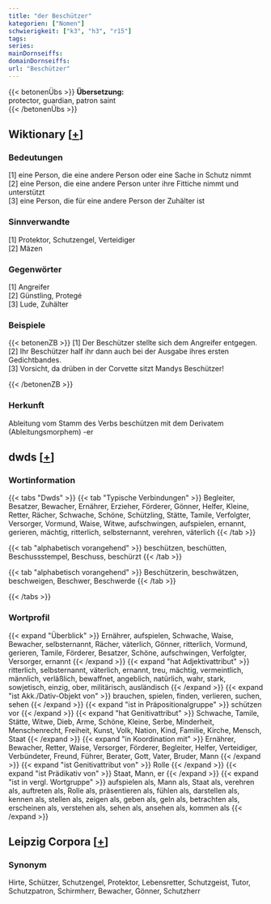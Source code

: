 ```yaml
---
title: "der Beschützer"
kategorien: ["Nomen"]
schwierigkeit: ["k3", "h3", "r15"]
tags:
series:
mainDornseiffs:
domainDornseiffs:
url: "Beschützer"
---
```


{{< betonenÜbs >}}
**Übersetzung:**  
protector, guardian, patron saint  
{{< /betonenÜbs >}}

## Wiktionary [[+](https://de.wiktionary.org/wiki/Beschützer)]

### Bedeutungen
[1] eine Person, die eine andere Person oder eine Sache in Schutz nimmt  
[2] eine Person, die eine andere Person unter ihre Fittiche nimmt und unterstützt  
[3] eine Person, die für eine andere Person der Zuhälter ist  

### Sinnverwandte
[1] Protektor, Schutzengel, Verteidiger  
[2] Mäzen  

### Gegenwörter
[1] Angreifer  
[2] Günstling, Protegé  
[3] Lude, Zuhälter  

### Beispiele
{{< betonenZB >}}
[1] Der Beschützer stellte sich dem Angreifer entgegen.  
[2] Ihr Beschützer half ihr dann auch bei der Ausgabe ihres ersten Gedichtbandes.  
[3] Vorsicht, da drüben in der Corvette sitzt Mandys Beschützer!  

{{< /betonenZB >}}
### Herkunft
Ableitung vom Stamm des Verbs beschützen mit dem Derivatem (Ableitungsmorphem) -er  



## dwds [[+](https://www.dwds.de/wb/Beschützer)]

### Wortinformation
{{< tabs "Dwds" >}}
{{< tab "Typische Verbindungen" >}}
Begleiter, Besatzer, Bewacher, Ernährer, Erzieher, Förderer, Gönner, Helfer, Kleine, Retter, Rächer, Schwache, Schöne, Schützling, Stätte, Tamile, Verfolgter, Versorger, Vormund, Waise, Witwe, aufschwingen, aufspielen, ernannt, gerieren, mächtig, ritterlich, selbsternannt, verehren, väterlich
{{< /tab >}}

{{< tab "alphabetisch vorangehend" >}}
beschützen, beschütten, Beschussstempel, Beschuss, beschürzt
{{< /tab >}}

{{< tab "alphabetisch vorangehend" >}}
Beschützerin, beschwätzen, beschweigen, Beschwer, Beschwerde
{{< /tab >}}

{{< /tabs >}}

### Wortprofil
{{< expand "Überblick" >}} Ernährer, aufspielen, Schwache, Waise, Bewacher, selbsternannt, Rächer, väterlich, Gönner, ritterlich, Vormund, gerieren, Tamile, Förderer, Besatzer, Schöne, aufschwingen, Verfolgter, Versorger, ernannt {{< /expand >}}
{{< expand "hat Adjektivattribut" >}} ritterlich, selbsternannt, väterlich, ernannt, treu, mächtig, vermeintlich, männlich, verläßlich, bewaffnet, angeblich, natürlich, wahr, stark, sowjetisch, einzig, ober, militärisch, ausländisch {{< /expand >}}
{{< expand "ist Akk./Dativ-Objekt von" >}} brauchen, spielen, finden, verlieren, suchen, sehen {{< /expand >}}
{{< expand "ist in Präpositionalgruppe" >}} schützen vor {{< /expand >}}
{{< expand "hat Genitivattribut" >}} Schwache, Tamile, Stätte, Witwe, Dieb, Arme, Schöne, Kleine, Serbe, Minderheit, Menschenrecht, Freiheit, Kunst, Volk, Nation, Kind, Familie, Kirche, Mensch, Staat {{< /expand >}}
{{< expand "in Koordination mit" >}} Ernährer, Bewacher, Retter, Waise, Versorger, Förderer, Begleiter, Helfer, Verteidiger, Verbündeter, Freund, Führer, Berater, Gott, Vater, Bruder, Mann {{< /expand >}}
{{< expand "ist Genitivattribut von" >}} Rolle {{< /expand >}}
{{< expand "ist Prädikativ von" >}} Staat, Mann, er {{< /expand >}}
{{< expand "ist in vergl. Wortgruppe" >}} aufspielen als, Mann als, Staat als, verehren als, auftreten als, Rolle als, präsentieren als, fühlen als, darstellen als, kennen als, stellen als, zeigen als, geben als, geln als, betrachten als, erscheinen als, verstehen als, sehen als, ansehen als, kommen als {{< /expand >}}

## Leipzig Corpora [[+](https://corpora.uni-leipzig.de/en/res?word=Beschützer&corpusId=deu_newscrawl-public_2018)]


### Synonym
Hirte, Schützer, Schutzengel, Protektor, Lebensretter, Schutzgeist, Tutor, Schutzpatron, Schirmherr, Bewacher, Gönner, Schutzherr

